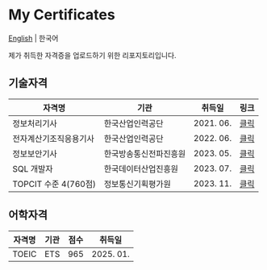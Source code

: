 # My Certificates

[English](README.md) | 한국어

제가 취득한 자격증을 업로드하기 위한 리포지토리입니다.

## 기술자격

| 자격명                 | 기관                   | 취득일    | 링크                                  |
| ---------------------- | ---------------------- | --------- | ------------------------------------- |
| 정보처리기사           | 한국산업인력공단       | 2021. 06. | [클릭](certificates/정보처리기사.png) |
| 전자계산기조직응용기사 | 한국산업인력공단       | 2022. 06. | [클릭](certificates/정보처리기사.png) |
| 정보보안기사           | 한국방송통신전파진흥원 | 2023. 05. | [클릭](certificates/정보보안기사.png) |
| SQL 개발자             | 한국데이터산업진흥원   | 2023. 07. | [클릭](certificates/SQLD.png)         |
| TOPCIT 수준 4(760점)   | 정보통신기획평가원     | 2023. 11. | [클릭](certificates/TOPCIT.png)       |

## 어학자격

| 자격명 | 기관 | 점수 | 취득일    |
| ------ | ---- | ---- | --------- |
| TOEIC  | ETS  | 965  | 2025. 01. |
